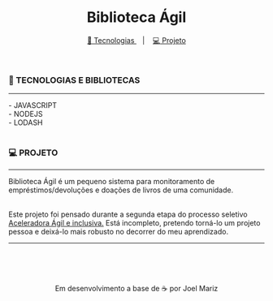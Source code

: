 <h1 align="center">Biblioteca Ágil</h1>

<p align="center">
<a href="#tecnologias">
<g-emoji class="g-emoji" alias="rocket" fallback-src="https://github.githubassets.com/images/icons/emoji/unicode/1f680.png">🚀</g-emoji>
Tecnologias
</a>
&nbsp;&nbsp;&nbsp;|&nbsp;&nbsp;&nbsp;
<a href="#projeto">
<g-emoji class="g-emoji" alias="computer" fallback-src="https://github.githubassets.com/images/icons/emoji/unicode/1f4bb.png">💻</g-emoji>
Projeto
</a>
</p> <br>

### 🚀 TECNOLOGIAS E BIBLIOTECAS

<hr>
- JAVASCRIPT<br>
- NODEJS<br>
- LODASH
<br> <br>

### 💻 PROJETO

<hr>
Biblioteca Ágil é um pequeno sistema para monitoramento de empréstimos/devoluções e doações de livros de uma comunidade.<br><br>

Este projeto foi pensado durante a segunda etapa do processo seletivo <a href="https://www.thoughtworks.com/pt-br/about-us/diversity-and-inclusion/aceleradora">Aceleradora Ágil e inclusiva.</a> Está incompleto, pretendo torná-lo um projeto pessoa e deixá-lo mais robusto no decorrer do meu aprendizado.

<hr><br>
<br><br>

<p align="center">Em desenvolvimento a base de ☕ por Joel Mariz</p>
